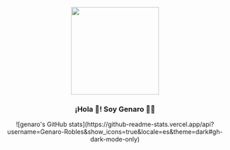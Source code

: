 <p align="center" width="300">
   <img align="center" width="200" src="" />
   <h3 align="center">¡Hola 👋! Soy Genaro 👨‍💻</h3>
</p>

<div align="center">
![genaro's GitHub stats](https://github-readme-stats.vercel.app/api?username=Genaro-Robles&show_icons=true&locale=es&theme=dark#gh-dark-mode-only)
   
